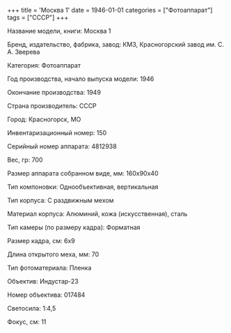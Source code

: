 +++
title = 'Москва 1'
date = 1946-01-01
categories = ["Фотоаппарат"]
tags = ["СССР"]
+++

Название модели, книги: Москва 1

Бренд, издательство, фабрика, завод: КМЗ, Красногорский завод им. С. А. Зверева

Категория: Фотоаппарат

Год производства, начало выпуска модели: 1946

Окончание производства: 1949

Страна производитель: СССР

Город: Красногорск, МО

Инвентаризационный номер: 150

Серийный номер аппарата: 4812938

Вес, гр: 700

Размер аппарата  собранном виде, мм: 160х90х40

Тип компоновки: Однообъективная, вертикальная

Тип корпуса: С раздвижным мехом

Материал корпуса: Алюминий, кожа (искусственная), сталь

Тип камеры (по размеру кадра): Форматная

Размер кадра, см: 6х9

Длина открытого меха, мм: 70

Тип фотоматериала: Пленка

Объектив: Индустар-23

Номер объектива: 017484

Светосила: 1:4,5

Фокус, см: 11

